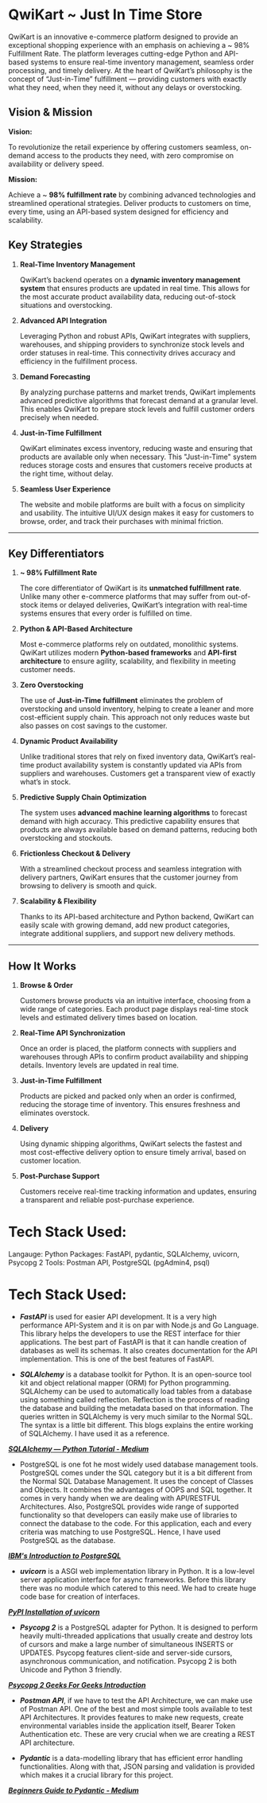 # QwiKart ~ Just In Time Store 

QwiKart is an innovative e-commerce platform designed to provide an exceptional shopping experience with an emphasis on achieving a ~ 98% Fulfillment Rate. The platform leverages cutting-edge Python and API-based systems to ensure real-time inventory management, seamless order processing, and timely delivery. At the heart of QwiKart’s philosophy is the concept of “Just-in-Time” fulfillment — providing customers with exactly what they need, when they need it, without any delays or overstocking.

## **Vision & Mission**

**Vision:**

To revolutionize the retail experience by offering customers seamless, on-demand access to the products they need, with zero compromise on availability or delivery speed.

**Mission:**

Achieve a ~ **98% fulfillment rate** by combining advanced technologies and streamlined operational strategies. Deliver products to customers on time, every time, using an API-based system designed for efficiency and scalability.

## **Key Strategies**

1. **Real-Time Inventory Management**
    
    QwiKart’s backend operates on a **dynamic inventory management system** that ensures products are updated in real time. This allows for the most accurate product availability data, reducing out-of-stock situations and overstocking.
    
2. **Advanced API Integration**
    
    Leveraging Python and robust APIs, QwiKart integrates with suppliers, warehouses, and shipping providers to synchronize stock levels and order statuses in real-time. This connectivity drives accuracy and efficiency in the fulfillment process.
    
3. **Demand Forecasting**
    
    By analyzing purchase patterns and market trends, QwiKart implements advanced predictive algorithms that forecast demand at a granular level. This enables QwiKart to prepare stock levels and fulfill customer orders precisely when needed.
    
4. **Just-in-Time Fulfillment**
    
    QwiKart eliminates excess inventory, reducing waste and ensuring that products are available only when necessary. This "Just-in-Time" system reduces storage costs and ensures that customers receive products at the right time, without delay.
    
5. **Seamless User Experience**
    
    The website and mobile platforms are built with a focus on simplicity and usability. The intuitive UI/UX design makes it easy for customers to browse, order, and track their purchases with minimal friction.
    

---

## **Key Differentiators**

1. **~ 98% Fulfillment Rate**
    
    The core differentiator of QwiKart is its **unmatched fulfillment rate**. Unlike many other e-commerce platforms that may suffer from out-of-stock items or delayed deliveries, QwiKart’s integration with real-time systems ensures that every order is fulfilled on time.
    
2. **Python & API-Based Architecture**
    
    Most e-commerce platforms rely on outdated, monolithic systems. QwiKart utilizes modern **Python-based frameworks** and **API-first architecture** to ensure agility, scalability, and flexibility in meeting customer needs.
    
3. **Zero Overstocking**
    
    The use of **Just-in-Time fulfillment** eliminates the problem of overstocking and unsold inventory, helping to create a leaner and more cost-efficient supply chain. This approach not only reduces waste but also passes on cost savings to the customer.
    
4. **Dynamic Product Availability**
    
    Unlike traditional stores that rely on fixed inventory data, QwiKart’s real-time product availability system is constantly updated via APIs from suppliers and warehouses. Customers get a transparent view of exactly what’s in stock.
    
5. **Predictive Supply Chain Optimization**
    
    The system uses **advanced machine learning algorithms** to forecast demand with high accuracy. This predictive capability ensures that products are always available based on demand patterns, reducing both overstocking and stockouts.
    
6. **Frictionless Checkout & Delivery**
    
    With a streamlined checkout process and seamless integration with delivery partners, QwiKart ensures that the customer journey from browsing to delivery is smooth and quick.
    
7. **Scalability & Flexibility**
    
    Thanks to its API-based architecture and Python backend, QwiKart can easily scale with growing demand, add new product categories, integrate additional suppliers, and support new delivery methods.
    

---

## **How It Works**

1. **Browse & Order**
    
    Customers browse products via an intuitive interface, choosing from a wide range of categories. Each product page displays real-time stock levels and estimated delivery times based on location.
    
2. **Real-Time API Synchronization**
    
    Once an order is placed, the platform connects with suppliers and warehouses through APIs to confirm product availability and shipping details. Inventory levels are updated in real time.
    
3. **Just-in-Time Fulfillment**
    
    Products are picked and packed only when an order is confirmed, reducing the storage time of inventory. This ensures freshness and eliminates overstock.
    
4. **Delivery**
    
    Using dynamic shipping algorithms, QwiKart selects the fastest and most cost-effective delivery option to ensure timely arrival, based on customer location.
    
5. **Post-Purchase Support**
    
    Customers receive real-time tracking information and updates, ensuring a transparent and reliable post-purchase experience.

# Tech Stack Used:

Langauge: Python
Packages: FastAPI, pydantic, SQLAlchemy, uvicorn, Psycopg 2
Tools: Postman API, PostgreSQL (pgAdmin4, psql)

# Tech Stack Used:

- ***FastAPI*** is used for easier API development. It is a very high performance API-System and it is on par with Node.js and Go Language. This library helps the developers to use the REST interface for thier applications. The best part of FastAPI is that it can handle creation of databases as well its schemas. It also creates documentation for the API implementation. This is one of the best features of FastAPI.

- ***SQLAlchemy*** is a database toolkit for Python. It is an open-source tool kit and object relational mapper (ORM) for Python programming. SQLAlchemy can be used to automatically load tables from a database using something called reflection. Reflection is the process of reading the database and building the metadata based on that information. The queries written in SQLAlchemy is very much similar to the Normal SQL. The syntax is a little bit different. This blogs explains the entire working of SQLAlchemy. I have used it as a reference. 

***[SQLAlchemy — Python Tutorial - Medium](https://towardsdatascience.com/sqlalchemy-python-tutorial-79a577141a91)***

- PostgreSQL is one fot he most widely used database management tools. PostgreSQL comes under the SQL category but it is a bit different from the Normal SQL Database Management. It uses the concept of Classes and Objects. It combines the advantages of OOPS and SQL together. It comes in very handy when we are dealing with API/RESTFUL Architectures. Also, PostgreSQL provides wide range of supported functionality so that developers can easily make use of libraries to connect the database to the code. For this application, each and every criteria was matching to use PostgreSQL. Hence, I have used PostgreSQL as the database.

***[IBM's Introduction to PostgreSQL](https://www.ibm.com/topics/postgresql)***

- ***uvicorn*** is a ASGI web implementation library in Python. It is a low-level server application interface for async frameworks. Before this library there was no module which catered to this need. We had to create huge code base for creation of interfaces.

***[PyPI Installation of uvicorn](https://pypi.org/project/uvicorn/)***

- ***Psycopg 2*** is a PostgreSQL adapter for Python. It is designed to perform heavily multi-threaded applications that usually create and destroy lots of cursors and make a large number of simultaneous INSERTS or UPDATES. Psycopg features client-side and server-side cursors, asynchronous communication, and notification. Psycopg 2 is both Unicode and Python 3 friendly.

***[Psycopg 2 Geeks For Geeks Introduction](https://www.geeksforgeeks.org/introduction-to-psycopg2-module-in-python/)***

- ***Postman API***, if we have to test the API Architecture, we can make use of Postman API. One of the best and most simple tools available to test API Architectures. It provides features to make new requests, create environmental variables inside the application itself, Bearer Token Authentication etc. These are very crucial when we are creating a REST API architecture.

- ***Pydantic*** is a data-modelling library that has efficient error handling functionalities. Along with that, JSON parsing and validation is provided which makes it a crucial library for this project. 

***[Beginners Guide to Pydantic - Medium](https://betterprogramming.pub/the-beginners-guide-to-pydantic-ba33b26cde89)***
